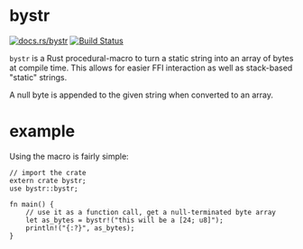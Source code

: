 bystr
===========

[![docs.rs/bystr](https://docs.rs/bystr/badge.svg)](https://docs.rs/bystr)
[![Build Status](https://travis-ci.org/zmarcantel/bystr-rs.svg?branch=master)](https://travis-ci.org/zmarcantel/bystr-rs)

`bystr` is a Rust procedural-macro to turn a static string into an
array of bytes at compile time. This allows for easier FFI interaction
as well as stack-based "static" strings.

A null byte is appended to the given string when converted to an array.


example
===========

Using the macro is fairly simple:

```
// import the crate
extern crate bystr;
use bystr::bystr;

fn main() {
    // use it as a function call, get a null-terminated byte array
    let as_bytes = bystr!("this will be a [24; u8]");
    println!("{:?}", as_bytes);
}
```
